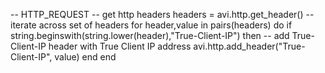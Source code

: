 -- HTTP_REQUEST
-- get http headers
headers = avi.http.get_header()
-- iterate across set of headers
for header,value in pairs(headers) do
  if string.beginswith(string.lower(header),"True-Client-IP") then
    -- add True-Client-IP header with True Client IP address
    avi.http.add_header("True-Client-IP", value)
  end
end
